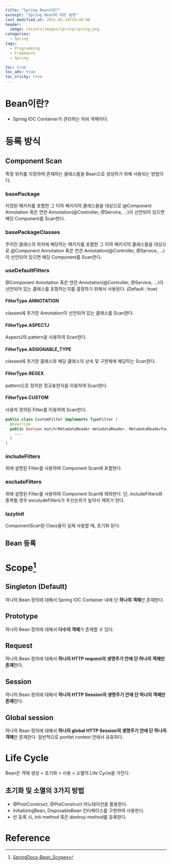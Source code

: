 ```yaml
---
title: "Spring Bean이란?"
excerpt: "Spring Bean에 대한 설명"
last_modified_at: 2021-02-24T19:40:00
header:
  image: /assets/images/spring/spring.png
categories:
  - Spring
tags:
  - Programming
  - Framework
  - Spring

toc: true
toc_ads: true
toc_sticky: true
---
```

# Bean이란?
- Spring IOC Container가 관리하는 자바 객체이다.

# 등록 방식
## Component Scan
특정 위치를 지정하여 존재하는 클래스들을 Bean으로 생성하기 위해 사용되는 방법이다.

### basePackage
지정된 패키지를 포함한 그 이하 패키지의 클래스들을 대상으로 @Component Annotation 혹은 연관 Annotation(@Controller, @Service, ...)이 선언되어 있으면 해당 Component를 Scan한다.

### basePackageClasses
주어진 클래스의 위치에 해당하는 패키지를 포함한 그 이하 패키지의 클래스들을 대상으로 @Component Annotation 혹은 연관 Annotation(@Controller, @Service, ...)이 선언되어 있으면 해당 Component를 Scan한다.

### useDefaultFilters
@Component Annotation 혹은 연관 Annotation(@Controller, @Service, ...)이 선언되어 있는 클래스를 포함하는지를 결정하기 위해서 사용된다. (Default : true)

#### FilterType.ANNOTATION
classes에 추가한 Annotation이 선언되어 있는 클래스를 Scan한다.

#### FilterType.ASPECTJ
AspectJ의 pattern을 사용하여 Scan한다.

#### FilterType.ASSIGNABLE_TYPE
classes에 추가한 클래스와 해당 클래스의 상속 및 구현체에 해당하는 Scan한다.

#### FilterType.REGEX
pattern으로 정의한 정규표현식을 이용하여 Scan한다.

#### FilterType.CUSTOM
사용자 정의된 Filter를 이용하여 Scan한다.

```java
public class CustomFilter implements TypeFilter {
  @Override
  public boolean match(MetadataReader metadataReader, MetadataReaderFactory metadataReaderFactory){
    ...
  }
}
```

### includeFilters
위에 설명된 Filter를 사용하여 Component Scan에 포함한다.

### excludeFilters
위에 설명된 Filter를 사용하여 Component Scan에 제외한다. 단, includeFilters와 중복될 경우 exculudeFilters가 우선순위가 높아서 제외가 된다.

### lazyInit
ComponentScan된 Class들이 실제 사용할 때, 초기화 된다.

## Bean 등록

# Scope[^Scope]
## Singleton (Default)
하나의 Bean 정의에 대해서 Spring IOC Container 내에 단 <b>하나의 객체</b>만 존재한다.

## Prototype
하나의 Bean 정의에 대해서 <b>다수의 객체</b>가 존재할 수 있다.

## Request
하나의 Bean 정의에 대해서 <b>하나의 HTTP request의 생명주기 안에 단 하나의 객체만 존재</b>한다.

## Session
하나의 Bean 정의에 대해서 <b>하나의 HTTP Session의 생명주기 안에 단 하나의 객체만 존재</b>한다.

## Global session
하나의 Bean 정의에 대해서 <b>하나의 global HTTP Session의 생명주기 안에 단 하나의 객체</b>만 존재한다. 일반적으로 portlet context 안에서 유효하다.

# Life Cycle
Bean은 객체 생성 > 초기화 > 사용 > 소멸의 Life Cycle을 가진다.

## 초기화 및 소멸의 3가지 방법
- @PostConstruct, @PreConstruct 어노테이션을 활용한다.
- InitializingBean, DisposableBean 인터페이스를 구현하여 사용한다.
- 빈 등록 시, init-method 혹은 destroy-method를 등록한다.

# Reference
[^Scope]: [SpringDocs-Bean_Scopes](https://docs.spring.io/spring-framework/docs/5.0.0.M5/spring-framework-reference/html/beans.html#beans-factory-scopes)